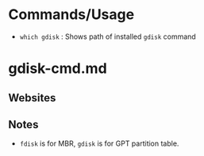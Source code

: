# Commands/Usage

* `which gdisk` : Shows path of installed `gdisk` command

# gdisk-cmd.md

## Websites

## Notes

* `fdisk` is for MBR, `gdisk` is for GPT partition table.
